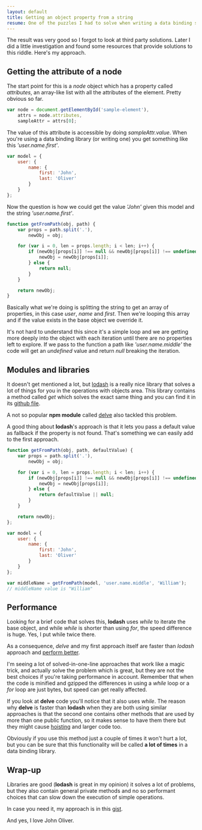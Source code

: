 ```yaml
---
layout: default
title: Getting an object property from a string
resume: One of the puzzles I had to solve when writing a data binding script was how to get the value of a property from the value of an attribute. As always, I decided to go my own way before looking for other solutions.
---
```


The result was very good so I forgot to look at third party solutions. Later I did a little investigation and found some resources that provide solutions to this riddle. Here's my approach.

## Getting the attribute of a node

The start point for this is a *node* object which has a property called *attributes*, an array-like list with all the attributes of the element. Pretty obvious so far.

```js
var node = document.getElementById('sample-element'),
    attrs = node.attributes,
    sampleAttr = attrs[0];
```

The value of this attribute is accessible by doing *sampleAttr.value*. When you're using a data binding library (or writing one) you get something like this *'user.name.first'*.

```js
var model = {
    user: {
        name: {
            first: 'John',
            last: 'Oliver'
        }
    }
};
```
Now the question is how we could get the value *'John'* given this model and the string *'user.name.first'*.

```js
function getFromPath(obj, path) {
    var props = path.split('.'),
        newObj = obj;

    for (var i = 0, len = props.length; i < len; i++) {
        if (newObj[props[i]] !== null && newObj[props[i]] !== undefined) {
            newObj = newObj[props[i]];
        } else {
            return null;
        }
    } 

    return newObj;
}
```

Basically what we're doing is splitting the string to get an array of properties, in this case *user*, *name* and *first*. Then we're looping this array and if the value exists in the base object we override it.

It's not hard to understand this since it's a simple loop and we are getting more deeply into the object with each iteration until there are no properties left to explore. If we pass to the function a path like *'user.name.middle'* the code will get an *undefined* value and return *null* breaking the iteration.


## Modules and libraries

It doesn't get mentioned a lot, but <a href="https://lodash.com/" target="_blank">lodash</a> is a really nice library that solves a lot of things for you in the operations with objects area. This library contains a method called *get* which solves the exact same thing and you can find it in its <a href="https://github.com/lodash/lodash/blob/master/lodash.js#L9386" target="_blank">github file</a>.

A not so popular **npm module** called <a href="https://www.npmjs.com/package/delve" target="_blank">delve</a> also tackled this problem.

A good thing about **lodash**'s approach is that it lets you pass a default value as fallback if the property is not found. That's something we can easily add to the first approach.

```js
function getFromPath(obj, path, defaultValue) {
    var props = path.split('.'),
        newObj = obj;

    for (var i = 0, len = props.length; i < len; i++) {
        if (newObj[props[i]] !== null && newObj[props[i]] !== undefined) {
            newObj = newObj[props[i]];
        } else {
            return defaultValue || null;
        }
    } 

    return newObj;
};

var model = {
    user: {
        name: {
            first: 'John',
            last: 'Oliver'
        }
    }
};

var middleName = getFromPath(model, 'user.name.middle', 'William');
// middleName value is "William"

```

## Performance

Looking for a brief code that solves this, **lodash** uses *while* to iterate the base object, and while *while* is shorter than using *for*, the speed difference is huge. Yes, I put while twice there.

As a consequence, *delve* and my first approach itself are faster than *lodash* approach and <a href="http://jsperf.com/lodash-get-vs-monster-method/2" target="_blank">perform better</a>.

I'm seeing a lot of solved-in-one-line approaches that work like a magic trick, and actually solve the problem which is great, but they are not the best choices if you're taking performance in account. Remember that when the code is minified and gzipped the differences in using a *while* loop or a *for* loop are just bytes, but speed can get really affected.

If you look at **delve** code you'll notice that it also uses *while*. The reason why **delve** is faster than **lodash** when they are both using similar approaches is that the second one contains other methods that are used by more than one public function, so it makes sense to have them there but they might cause <a href="http://jsforallof.us/2014/09/19/hoisting/" target="_blank">hoisting</a> and larger code too.

Obviously if you use this method just a couple of times it won't hurt a lot, but you can be sure that this functionality will be called **a lot of times** in a data binding library.


## Wrap-up

Libraries are good (**lodash** is great in my opinion) it solves a lot of problems, but they also contain general private methods and no so performant choices that can slow down the execution of simple operations.

In case you need it, my approach is in this <a href="https://gist.github.com/jeremenichelli/63b75db9434272b16d1d" target="_blank">gist</a>.

And yes, I love John Oliver.